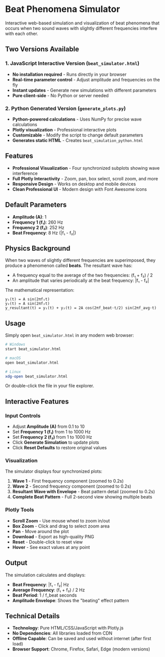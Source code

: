 # Beat Phenomena Simulator

Interactive web-based simulation and visualization of beat phenomena that occurs when two sound waves with slightly different frequencies interfere with each other.

## Two Versions Available

### 1. JavaScript Interactive Version (`beat_simulator.html`)
- **No installation required** - Runs directly in your browser
- **Real-time parameter control** - Adjust amplitude and frequencies on the fly
- **Instant updates** - Generate new simulations with different parameters
- **Pure client-side** - No Python or server needed

### 2. Python Generated Version (`generate_plots.py`)
- **Python-powered calculations** - Uses NumPy for precise wave calculations
- **Plotly visualization** - Professional interactive plots
- **Customizable** - Modify the script to change default parameters
- **Generates static HTML** - Creates `beat_simulation_python.html`

## Features

- **Professional Visualization** - Four synchronized subplots showing wave interference
- **Full Plotly Interactivity** - Zoom, pan, box select, scroll zoom, and more
- **Responsive Design** - Works on desktop and mobile devices
- **Clean Professional UI** - Modern design with Font Awesome icons

## Default Parameters
- **Amplitude (A)**: 1
- **Frequency 1 (f₁)**: 260 Hz
- **Frequency 2 (f₂)**: 252 Hz
- **Beat Frequency**: 8 Hz (|f₁ - f₂|)

## Physics Background

When two waves of slightly different frequencies are superimposed, they produce a phenomenon called **beats**. The resultant wave has:
- A frequency equal to the average of the two frequencies: (f₁ + f₂) / 2
- An amplitude that varies periodically at the beat frequency: |f₁ - f₂|

The mathematical representation:
```
y₁(t) = A sin(2πf₁t)
y₂(t) = A sin(2πf₂t)
y_resultant(t) = y₁(t) + y₂(t) = 2A cos(2πf_beat·t/2) sin(2πf_avg·t)
```

## Usage

Simply open `beat_simulator.html` in any modern web browser:

```bash
# Windows
start beat_simulator.html

# macOS
open beat_simulator.html

# Linux
xdg-open beat_simulator.html
```

Or double-click the file in your file explorer.

## Interactive Features

### Input Controls
- Adjust **Amplitude (A)** from 0.1 to 10
- Set **Frequency 1 (f₁)** from 1 to 1000 Hz
- Set **Frequency 2 (f₂)** from 1 to 1000 Hz
- Click **Generate Simulation** to update plots
- Click **Reset Defaults** to restore original values

### Visualization
The simulator displays four synchronized plots:
1. **Wave 1** - First frequency component (zoomed to 0.2s)
2. **Wave 2** - Second frequency component (zoomed to 0.2s)
3. **Resultant Wave with Envelope** - Beat pattern detail (zoomed to 0.2s)
4. **Complete Beat Pattern** - Full 2-second view showing multiple beats

### Plotly Tools
- **Scroll Zoom** - Use mouse wheel to zoom in/out
- **Box Zoom** - Click and drag to select zoom area
- **Pan** - Move around the plot
- **Download** - Export as high-quality PNG
- **Reset** - Double-click to reset view
- **Hover** - See exact values at any point

## Output

The simulation calculates and displays:
- **Beat Frequency**: |f₁ - f₂| Hz
- **Average Frequency**: (f₁ + f₂) / 2 Hz
- **Beat Period**: 1 / f_beat seconds
- **Amplitude Envelope**: Shows the "beating" effect pattern

## Technical Details

- **Technology**: Pure HTML/CSS/JavaScript with Plotly.js
- **No Dependencies**: All libraries loaded from CDN
- **Offline Capable**: Can be saved and used without internet (after first load)
- **Browser Support**: Chrome, Firefox, Safari, Edge (modern versions)
